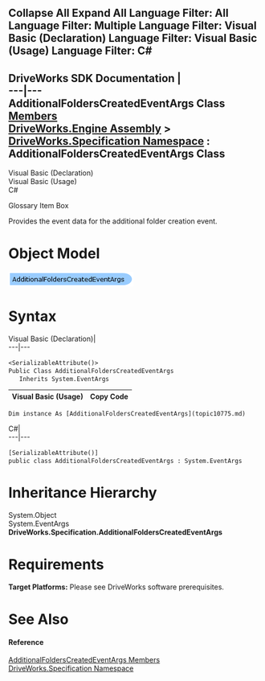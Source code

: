 Collapse All Expand All Language Filter: All  Language Filter: Multiple  Language Filter: Visual Basic (Declaration) Language Filter: Visual Basic (Usage) Language Filter: C#  
---  
DriveWorks SDK Documentation  |   
---|---  
AdditionalFoldersCreatedEventArgs Class   
[Members](topic10776.md)   
[DriveWorks.Engine Assembly](topic2156.md) > [DriveWorks.Specification Namespace](topic10764.md) : AdditionalFoldersCreatedEventArgs Class  
---  
  
Visual Basic (Declaration)    
Visual Basic (Usage)    
C# 

Glossary Item Box

Provides the event data for the additional folder creation event. 

# Object Model

![](dotnetdiagramimages/image544.png)

# Syntax

Visual Basic (Declaration)|   
---|---  
      
    
    <SerializableAttribute()>
    Public Class AdditionalFoldersCreatedEventArgs 
       Inherits System.EventArgs  
  
Visual Basic (Usage)| Copy Code  
---|---  
      
    
    Dim instance As [AdditionalFoldersCreatedEventArgs](topic10775.md)  
  
C#|   
---|---  
      
    
    [SerializableAttribute()]
    public class AdditionalFoldersCreatedEventArgs : System.EventArgs   
  
# Inheritance Hierarchy

System.Object  
System.EventArgs  
**DriveWorks.Specification.AdditionalFoldersCreatedEventArgs**  


# Requirements

**Target Platforms:** Please see DriveWorks software prerequisites.

# See Also

#### Reference

[AdditionalFoldersCreatedEventArgs Members](topic10776.md)   
[DriveWorks.Specification Namespace](topic10764.md)


